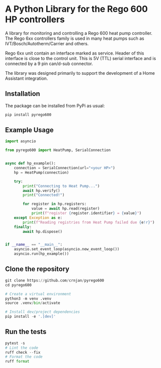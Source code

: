 # A Python Library for the Rego 600 HP controllers

A library for monitoring and controlling a Rego 600 heat pump controller. The Rego 6xx controllers family is used in many heat pumps such as IVT/Bosch/Autotherm/Carrier and others.

Rego 6xx unit contain an interface marked as service. Header of this interface is close to the control unit. This is 5V (TTL) serial interface and is connected by a 9 pin can/d-sub connector.

The library was designed primarily to support the development of a Home Assistant integration.

## Installation

The package can be installed from PyPi as usual:

```bash
pip install pyrego600
```

## Example Usage

```python
import asyncio

from pyrego600 import HeatPump, SerialConnection


async def hp_example():
    connection = SerialConnection(url="<your HP>")
    hp = HeatPump(connection)

    try:
        print("Connecting to Heat Pump...")
        await hp.verify()
        print("Connected!")

        for register in hp.registers:
            value = await hp.read(register)
            print(f"register {register.identifier} = {value}")
    except Exception as e:
        print(f"Reading registries from Heat Pump failed due {e!r}")
    finally:
        await hp.dispose()


if __name__ == "__main__":
    asyncio.set_event_loop(asyncio.new_event_loop())
    asyncio.run(hp_example())
```

## Clone the repository

```python
git clone https://github.com/crnjan/pyrego600
cd pyrego600

# Create a virtual environment
python3 -m venv .venv
source .venv/bin/activate

# Install dev/project dependencies
pip install -e '.[dev]'
```

## Run the tests

```python
pytest -s
# Lint the code
ruff check --fix
# Format the code
ruff format
```